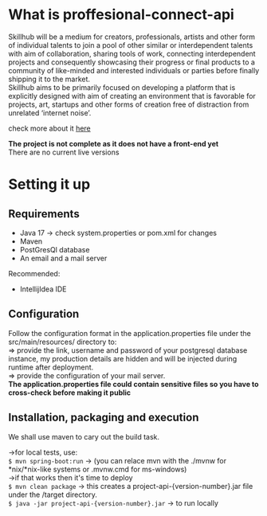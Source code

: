 # What is proffesional-connect-api
Skillhub will be a medium for creators, professionals, artists and other form of individual talents
to join a pool of other similar or interdependent talents with aim of collaboration, sharing tools of
work, connecting interdependent projects and consequently showcasing their progress or final
products to a community of like-minded and interested individuals or parties before finally shipping
it to the market.<br>
Skillhub aims to be primarily focused on developing a platform that is explicitly designed with aim
of creating an environment that is favorable for projects, art, startups and other forms of creation
free of distraction from unrelated ‘internet noise’.

check more about it <a href="https://github.com/vikie1/proffesional-connect-api/skillhub.pdf">here</a>

<strong>The project is not complete as it does not have a front-end yet</strong><br>
There are no current live versions

# Setting it up
## Requirements
<ul>
<li>Java 17 -> check system.properties or pom.xml for changes</li>
<li>Maven</li>
<li>PostGresQl database</li>
<li>An email and a mail server</li>
</ul>

Recommended:
<ul>
<li>IntellijIdea IDE</li>
</ul>

## Configuration
Follow the configuration format in the application.properties file under the src/main/resources/ directory to:<br>
=> provide the link, username and password of your postgresql database instance, my production details are hidden and will be injected during runtime after deployment.<br>
=> provide the configuration of your mail server. <br>
<strong>The application.properties file could contain sensitive files so you have to cross-check before making it public</strong>

## Installation, packaging and execution
We shall use maven to cary out the build task.

->for local tests, use: <br>
`$ mvn spring-boot:run` -> (you can relace mvn with the ./mvnw for *nix/*nix-like systems or .mvnw.cmd for ms-windows)<br>
->if that works then it's time to deploy<br>
`$ mvn clean package` -> this creates a project-api-{version-number}.jar file under the /target directory.<br>
`$ java -jar project-api-{version-number}.jar` -> to run locally<br>